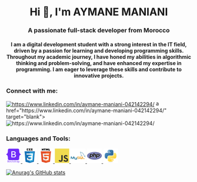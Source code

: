                                                   
<!---->
<h1 align="center">Hi 👋, I'm AYMANE MANIANI</h1>
<h3 align="center">A passionate full-stack developer from Morocco</h3>
<h4 align="center">I am a digital development student with a strong interest in the IT field, driven by a passion for learning and developing programming skills.
Throughout my academic journey, I have honed my abilities in algorithmic thinking and problem-solving, and have enhanced my expertise in programming. I am eager to leverage these skills and contribute to innovative projects.</h4>

<h3 align="left">Connect with me:</h3>
<p align="left">
<a href="https://www.linkedin.com/in/aymane-maniani-042142294/" target="blank"><img align="center" src="https://raw.githubusercontent.com/rahuldkjain/github-profile-readme-generator/master/src/images/icons/Social/linked-in-alt.svg" alt="https://www.linkedin.com/in/aymane-maniani-042142294/" height="30" width="40" /></a>
a href="https://www.linkedin.com/in/aymane-maniani-042142294/" target="blank"><img align="center" src="https://www.bing.com/images/search?view=detailV2&ccid=GPb0Zcxn&id=4B321566983A2F9AC6A8DEAA4A41FF84AF2A7AEC&thid=OIP.GPb0ZcxnKxbRAXHa3xNw3QHaHa&mediaurl=https%3a%2f%2fstatic.vecteezy.com%2fsystem%2fresources%2fpreviews%2f016%2f716%2f465%2foriginal%2fgmail-icon-free-png.png&cdnurl=https%3a%2f%2fth.bing.com%2fth%2fid%2fR.18f6f465cc672b16d10171dadf1370dd%3frik%3d7Hoqr4T%252fQUqq3g%26pid%3dImgRaw%26r%3d0&exph=1920&expw=1920&q=image+gmail+icon&simid=608005222006136009&FORM=IRPRST&ck=7018497BC4426AC23EED4C031F9EB90C&selectedIndex=0&itb=1&ajaxhist=0&ajaxserp=0" alt="https://www.linkedin.com/in/aymane-maniani-042142294/" height="30" width="40" /></a>
</p>

<h3 align="left">Languages and Tools:</h3>
<p align="left"> <a href="https://getbootstrap.com" target="_blank" rel="noreferrer"> <img src="https://raw.githubusercontent.com/devicons/devicon/master/icons/bootstrap/bootstrap-plain-wordmark.svg" alt="bootstrap" width="40" height="40"/> </a> <a href="https://www.w3schools.com/css/" target="_blank" rel="noreferrer"> <img src="https://raw.githubusercontent.com/devicons/devicon/master/icons/css3/css3-original-wordmark.svg" alt="css3" width="40" height="40"/> </a> <a href="https://www.w3.org/html/" target="_blank" rel="noreferrer"> <img src="https://raw.githubusercontent.com/devicons/devicon/master/icons/html5/html5-original-wordmark.svg" alt="html5" width="40" height="40"/> </a> <a href="https://developer.mozilla.org/en-US/docs/Web/JavaScript" target="_blank" rel="noreferrer"> <img src="https://raw.githubusercontent.com/devicons/devicon/master/icons/javascript/javascript-original.svg" alt="javascript" width="40" height="40"/> </a> <a href="https://www.mysql.com/" target="_blank" rel="noreferrer"> <img src="https://raw.githubusercontent.com/devicons/devicon/master/icons/mysql/mysql-original-wordmark.svg" alt="mysql" width="40" height="40"/> </a> <a href="https://www.php.net" target="_blank" rel="noreferrer"> <img src="https://raw.githubusercontent.com/devicons/devicon/master/icons/php/php-original.svg" alt="php" width="40" height="40"/> </a> <a href="https://www.python.org" target="_blank" rel="noreferrer"> <img src="https://raw.githubusercontent.com/devicons/devicon/master/icons/python/python-original.svg" alt="python" width="40" height="40"/> </a> </p>

[![Anurag's GitHub stats](https://github-readme-stats.vercel.app/api?username=AYMANE )](https://github.com/anuraghazra/github-readme-stats)
